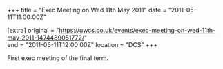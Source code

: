 +++
title = "Exec Meeting on Wed 11th May 2011"
date = "2011-05-11T11:00:00Z"

[extra]
original = "https://uwcs.co.uk/events/exec-meeting-on-wed-11th-may-2011-1474489051772/"    
end = "2011-05-11T12:00:00Z"
location = "DCS"
+++

First exec meeting of the final term.

